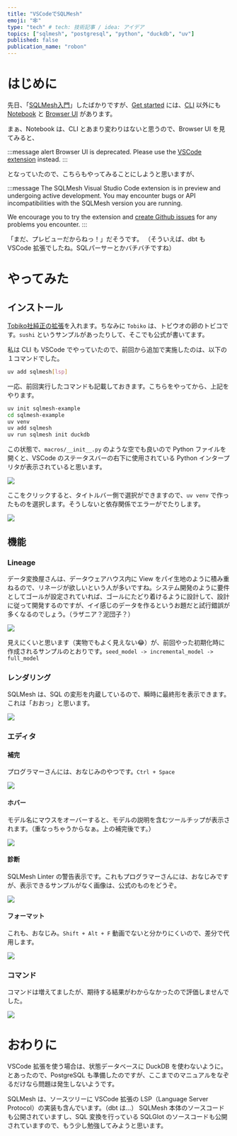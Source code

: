```yaml
---
title: "VSCodeでSQLMesh"
emoji: "🕸"
type: "tech" # tech: 技術記事 / idea: アイデア
topics: ["sqlmesh", "postgresql", "python", "duckdb", "uv"]
published: false
publication_name: "robon"
---
```


# はじめに
先日、「[SQLMesh入門](https://zenn.dev/robon/articles/c8928f88f62218)」したばかりですが、[Get started](https://sqlmesh.readthedocs.io/en/stable/quick_start/) には、[CLI](https://sqlmesh.readthedocs.io/en/stable/quickstart/cli/) 以外にも [Notebook](https://sqlmesh.readthedocs.io/en/stable/quickstart/notebook/) と [Browser UI](https://sqlmesh.readthedocs.io/en/stable/quickstart/ui/) があります。

まぁ、Notebook は、CLI とあまり変わりはないと思うので、Browser UI を見てみると、

:::message alert
Browser UI is deprecated. Please use the [VSCode extension](https://sqlmesh.readthedocs.io/en/stable/guides/vscode/) instead.
:::

となっていたので、こちらもやってみることにしようと思いますが、

:::message
The SQLMesh Visual Studio Code extension is in preview and undergoing active development. You may encounter bugs or API incompatibilities with the SQLMesh version you are running.

We encourage you to try the extension and [create Github issues](https://github.com/tobikodata/sqlmesh/issues) for any problems you encounter.
:::

「まだ、プレビューだからねっ！」だそうです。
（そういえば、dbt も VSCode 拡張でしたね。SQLパーサーとかバチバチですね）

# やってみた
## インストール
[Tobiko社純正の拡張](https://marketplace.visualstudio.com/items?itemName=tobikodata.sqlmesh)を入れます。ちなみに `Tobiko` は、トビウオの卵のトビコです。`sushi` というサンプルがあったりして、そこでも公式が書いてます。

私は CLI も VSCode でやっていたので、前回から追加で実施したのは、以下の１コマンドでした。

```bash
uv add sqlmesh[lsp]
```

一応、前回実行したコマンドも記載しておきます。こちらをやってから、上記をやります。

```bash
uv init sqlmesh-example
cd sqlmesh-example
uv venv
uv add sqlmesh
uv run sqlmesh init duckdb
```

この状態で、`macros/__init__.py` のような空でも良いので Python ファイルを開くと、VSCode のステータスバーの右下に使用されている Python インタープリタが表示されていると思います。

![](/images/2cca1898b60468/statusbar.png)

ここをクリックすると、タイトルバー側で選択ができますので、`uv venv` で作ったものを選択します。そうしないと依存関係でエラーがでたりします。

![](/images/2cca1898b60468/titlebar.png)

## 機能
### Lineage
データ変換屋さんは、データウェアハウス内に View をパイ生地のように積み重ねるので、リネージが欲しいという人が多いですね。システム開発のように要件としてゴールが設定されていれば、ゴールにたどり着けるように設計して、設計に従って開発するのですが、イイ感じのデータを作るというお題だと試行錯誤が多くなるのでしょう。（ラザニア？泥団子？）

![](/images/2cca1898b60468/lineage.png)

見えにくいと思います（実物でもよく見えない😂）が、前回やった初期化時に作成されるサンプルのとおりです。`seed_model -> incremental_model -> full_model`

### レンダリング
SQLMesh は、SQL の変形を内蔵しているので、瞬時に最終形を表示できます。これは「おおっ」と思います。

![](/images/2cca1898b60468/rendered.png)

### エディタ
#### 補完
プログラマーさんには、おなじみのやつです。`Ctrl + Space`

![](/images/2cca1898b60468/hokan.png)

#### ホバー
モデル名にマウスをオーバーすると、モデルの説明を含むツールチップが表示されます。（重なっちゃうからなぁ。上の補完後です。）

![](/images/2cca1898b60468/hover.png)

#### 診断
SQLMesh Linter の警告表示です。これもプログラマーさんには、おなじみですが、表示できるサンプルがなく画像は、公式のものをどうぞ。

![](https://sqlmesh.readthedocs.io/en/stable/guides/vscode/diagnostics.png)

#### フォーマット
これも、おなじみ。`Shift + Alt + F` 動画でないと分かりにくいので、差分で代用します。

![](/images/2cca1898b60468/format.png)

### コマンド
コマンドは増えてましたが、期待する結果がわからなかったので評価しませんでした。

![](/images/2cca1898b60468/command.png)

# おわりに
VSCode 拡張を使う場合は、状態データベースに DuckDB を使わないように。とあったので、PostgreSQL も準備したのですが、ここまでのマニュアルをなぞるだけなら問題は発生しないようです。

SQLMesh は、ソースツリーに VSCode 拡張の LSP（Language Server Protocol）の実装も含んでいます。（dbt は…）
SQLMesh 本体のソースコードも公開されていますし、SQL 変換を行っている SQLGlot のソースコードも公開されていますので、もう少し勉強してみようと思います。
